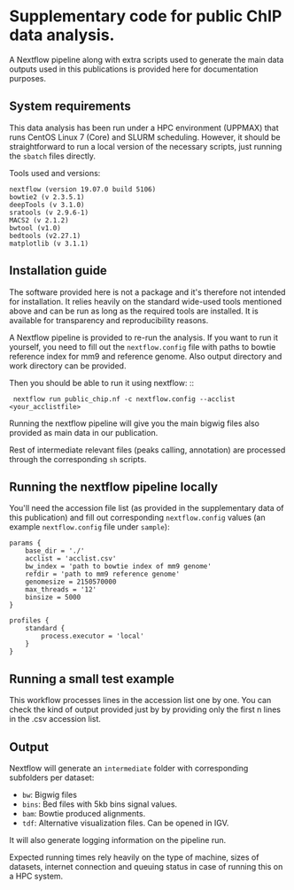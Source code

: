 # Supplementary code for public ChIP data analysis.

A Nextflow pipeline along with extra scripts used to generate the main data outputs
used in this publications is provided here for documentation purposes.

## System requirements

This data analysis has been run under a HPC environment (UPPMAX) that runs 
CentOS Linux 7 (Core) and SLURM scheduling. However, it should be straightforward
to run a local version of the necessary scripts, just running the `sbatch` files directly.

Tools used and versions:


    nextflow (version 19.07.0 build 5106)
    bowtie2 (v 2.3.5.1)
    deepTools (v 3.1.0)
    sratools (v 2.9.6-1)
    MACS2 (v 2.1.2)
    bwtool (v1.0)
    bedtools (v2.27.1)
    matplotlib (v 3.1.1) 


## Installation guide

The software provided here is not a package and it's therefore not intended for
installation. It relies heavily on the standard wide-used tools mentioned above and
 can be run as long as the required tools are installed. It is available 
for transparency and reproducibility reasons. 

A Nextflow pipeline is provided to re-run the analysis. If you want to run it
yourself, you need to fill out the `nextflow.config` file with paths to bowtie
reference index for mm9 and reference genome. Also output directory
and work directory can be provided.

Then you should be able to run it using nextflow: ::

     nextflow run public_chip.nf -c nextflow.config --acclist <your_acclistfile> 

Running the nextflow pipeline will give you the main bigwig files also provided as
main data in our publication.

Rest of intermediate relevant files (peaks calling, annotation) are processed
through the corresponding `sh` scripts.

## Running the nextflow pipeline locally

You'll need the accession file list (as provided in the supplementary data of
this publication) and fill out corresponding `nextflow.config` values (an example 
`nextflow.config` file under `sample`):

    params {
        base_dir = './'
        acclist = 'acclist.csv'
        bw_index = 'path to bowtie index of mm9 genome'
        refdir = 'path to mm9 reference genome'
        genomesize = 2150570000
        max_threads = '12'
        binsize = 5000
    }

    profiles {
        standard {
            process.executor = 'local'
        }
    }

## Running a small test example

This workflow processes lines in the accession list one by one. You can check
the kind of output provided just by by providing only the first n lines in the
.csv accession list.

## Output 

Nextflow will generate an `intermediate` folder with corresponding subfolders
per dataset:

- `bw`: Bigwig files
- `bins`: Bed files with 5kb bins signal values.
- `bam`: Bowtie produced alignments.
- `tdf`: Alternative visualization files. Can be opened in IGV.

It will also generate logging information on the pipeline run.

Expected running times rely heavily on the type of machine, sizes of datasets,
internet connection and queuing status in case of running this on a HPC system.




